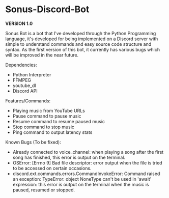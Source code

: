 # Sonus-Discord-Bot

__VERSION 1.0__

Sonus Bot is a bot that I've developed through the Python Programming language, it's developed for being implemented on a Discord server with simple to understand commands and easy source code structure and syntax.
As the first version of this bot, it currently has various bugs which will be improved in the near future.

Dependencies:

- Python Interpreter
- FFMPEG
- youtube_dl
- Discord API

Features/Commands:

- Playing music from YouTube URLs
- Pause command to pause music
- Resume command to resume paused music
- Stop command to stop music
- Ping command to output latency stats

Known Bugs (To be fixed):

- Already connected to voice_channel: when playing a song after the first song has finished, this error is output on the terminal.
- OSError: [Errno 9] Bad file descriptor: error output when the file is tried to be accessed on certain occasions.
- discord.ext.commands.errors.CommandInvokeError: Command raised an exception: TypeError: object NoneType can't be used in 'await' expression: this error is output on the terminal when the music is paused, resumed or stopped.